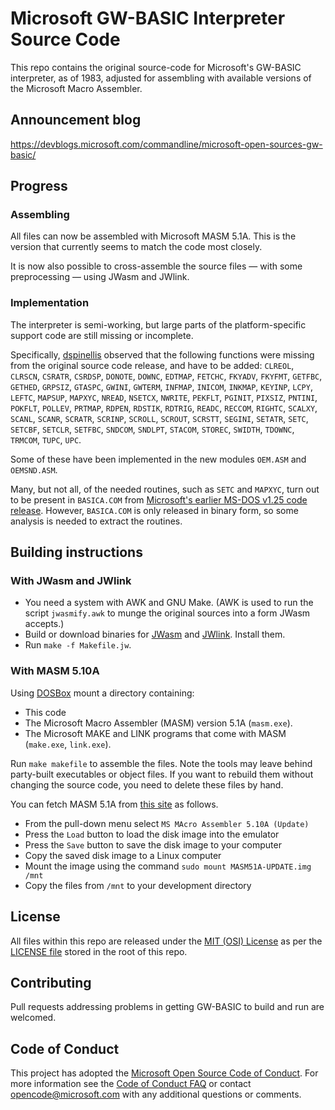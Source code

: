 # Microsoft GW-BASIC Interpreter Source Code

This repo contains the original source-code for Microsoft's GW-BASIC interpreter, as of 1983,
adjusted for assembling with available versions of the Microsoft Macro Assembler.

## Announcement blog
https://devblogs.microsoft.com/commandline/microsoft-open-sources-gw-basic/

## Progress

### Assembling

All files can now be assembled with Microsoft MASM 5.1A.
This is the version that currently seems to match the code most closely.

It is now also possible to cross-assemble the source files ― with some
preprocessing ― using JWasm and JWlink.

### Implementation

The interpreter is semi-working, but large parts of the platform-specific
support code are still missing or incomplete.

Specifically, [dspinellis](https://github.com/dspinellis/GW-BASIC) observed
that the following functions were missing from the original source code
release, and have to be added:
`CLREOL`,
`CLRSCN`,
`CSRATR`,
`CSRDSP`,
`DONOTE`,
`DOWNC`,
`EDTMAP`,
`FETCHC`,
`FKYADV`,
`FKYFMT`,
`GETFBC`,
`GETHED`,
`GRPSIZ`,
`GTASPC`,
`GWINI`,
`GWTERM`,
`INFMAP`,
`INICOM`,
`INKMAP`,
`KEYINP`,
`LCPY`,
`LEFTC`,
`MAPSUP`,
`MAPXYC`,
`NREAD`,
`NSETCX`,
`NWRITE`,
`PEKFLT`,
`PGINIT`,
`PIXSIZ`,
`PNTINI`,
`POKFLT`,
`POLLEV`,
`PRTMAP`,
`RDPEN`,
`RDSTIK`,
`RDTRIG`,
`READC`,
`RECCOM`,
`RIGHTC`,
`SCALXY`,
`SCANL`,
`SCANR`,
`SCRATR`,
`SCRINP`,
`SCROLL`,
`SCROUT`,
`SCRSTT`,
`SEGINI`,
`SETATR`,
`SETC`,
`SETCBF`,
`SETCLR`,
`SETFBC`,
`SNDCOM`,
`SNDLPT`,
`STACOM`,
`STOREC`,
`SWIDTH`,
`TDOWNC`,
`TRMCOM`,
`TUPC`,
`UPC`.

Some of these have been implemented in the new modules `OEM.ASM` and
`OEMSND.ASM`.

Many, but not all, of the needed routines, such as `SETC` and `MAPXYC`,
 turn out to be present in
`BASICA.COM` from [Microsoft's earlier MS-DOS v1.25 code
release](https://github.com/microsoft/MS-DOS).  However, `BASICA.COM` is
only released in binary form, so some analysis is needed to extract the
routines.

## Building instructions

### With JWasm and JWlink

* You need a system with AWK and GNU Make.  (AWK is used to run the script `jwasmify.awk` to munge the original sources into a form JWasm accepts.)
* Build or download binaries for [JWasm](https://github.com/JWasm/JWasm) and [JWlink](https://github.com/JWasm/JWlink).  Install them.
* Run `make -f Makefile.jw`.

### With MASM 5.10A

Using  [DOSBox](https://www.dosbox.com/) mount a directory containing:
* This code
* The Microsoft Macro Assembler (MASM) version 5.1A (`masm.exe`).
* The Microsoft MAKE and LINK programs that come with MASM (`make.exe`, `link.exe`).

Run `make makefile` to assemble the files.
Note the tools may leave behind  party-built executables or object files.
If you want to rebuild them without changing the source code, you need
to delete these files by hand.

You can fetch MASM 5.1A from
[this site](https://www.pcjs.org/software/pcx86/lang/microsoft/masm/5.10x/) as follows.
* From the pull-down menu select `MS MAcro Assembler 5.10A (Update)`
* Press the `Load` button to load the disk image into the emulator
* Press the `Save` button to save the disk image to your computer
* Copy  the saved disk image to a Linux computer
* Mount the image using the command `sudo mount MASM51A-UPDATE.img /mnt`
* Copy the files from `/mnt` to your development directory

## License

All files within this repo are released under the [MIT (OSI) License]( https://en.wikipedia.org/wiki/MIT_License) as per the [LICENSE file](https://github.com/Microsoft/GW-BASIC/blob/master/LICENSE) stored in the root of this repo.

## Contributing

Pull requests addressing problems in getting GW-BASIC to build and run
are welcomed.

## Code of Conduct

This project has adopted the [Microsoft Open Source Code of Conduct](https://opensource.microsoft.com/codeofconduct/).  For more information see the [Code of Conduct FAQ](https://opensource.microsoft.com/codeofconduct/faq/) or contact [opencode@microsoft.com](mailto:opencode@microsoft.com) with any additional questions or comments.
